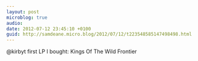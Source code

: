 ```yaml
---
layout: post
microblog: true
audio: 
date: 2012-07-12 23:45:10 +0100
guid: http://samdeane.micro.blog/2012/07/12/t223548585147498498.html
---
```

@kirbyt first LP I bought: Kings Of The Wild Frontier
